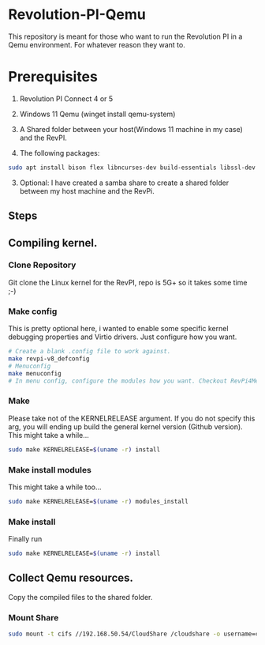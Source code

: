 # Revolution-PI-Qemu
This repository is meant for those who want to run the Revolution PI in a Qemu environment. For whatever reason they want to.

# Prerequisites
1) Revolution PI Connect 4 or 5
2) Windows 11 Qemu (winget install qemu-system)
3) A Shared folder between your host(Windows 11 machine in my case) and the RevPI.

4) The following packages:
```bash
sudo apt install bison flex libncurses-dev build-essentials libssl-dev
```

3) Optional: I have created a samba share to create a shared folder between my host machine and the RevPi.
   
## Steps

## Compiling kernel.

### Clone Repository
Git clone the Linux kernel for the RevPI, repo is 5G+ so it takes some time ;-)

### Make config
This is pretty optional here, i wanted to enable some specific kernel debugging properties and Virtio drivers. Just configure how you want.
```bash
# Create a blank .config file to work against.
make revpi-v8_defconfig
# Menuconfig
make menuconfig
# In menu config, configure the modules how you want. Checkout RevPi4MenuConfig for my version of this config.
```

### Make
Please take not of the KERNELRELEASE argument. If you do not specify this arg, you will ending up build the general kernel version (Github version).
This might take a while...
```bash
sudo make KERNELRELEASE=$(uname -r) install
```

### Make install modules
This might take a while too...
```bash
sudo make KERNELRELEASE=$(uname -r) modules_install
```

### Make install
Finally run
```bash
sudo make KERNELRELEASE=$(uname -r) install
```

## Collect Qemu resources.
Copy the compiled files to the shared folder.
###

### Mount Share
```bash
sudo mount -t cifs //192.168.50.54/CloudShare /cloudshare -o username=cloudshare,password=PuAtRtrDNbmVtvMqmcde7Mjs
```



